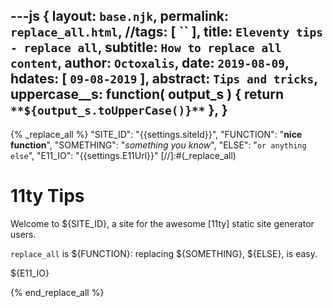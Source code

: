 ---js
{
  layout:    `base.njk`,
  permalink: `replace_all.html`,
  //tags:      [ `` ],
  title:     `Eleventy tips - replace all`,
  subtitle:  `How to replace all content`,
  author:    `Octoxalis`,
  date:      `2019-08-09`,
  hdates:     [ `09-08-2019` ],
  abstract:  `Tips and tricks`,
  uppercase__s: function( output_s )
  {
    return `**${output_s.toUpperCase()}**`
  },
}
---
[comment]: # (======== Post ========)
{% _replace_all %}
    "SITE_ID": "{{settings.siteId}}",
    "FUNCTION": "**nice function**",
    "SOMETHING": "_something you know_",
    "ELSE": "```or anything else```",
    "E11_IO": "{{settings.E11Url}}"
[//]:#(_replace_all)
# 11ty Tips

Welcome to ${SITE_ID}, a site for the awesome [11ty] static site generator users.

```replace_all``` is ${FUNCTION}:
replacing ${SOMETHING}, ${ELSE}, is easy.

[comment]: # (======== Links ========)
${E11_IO}

{% end_replace_all %}
